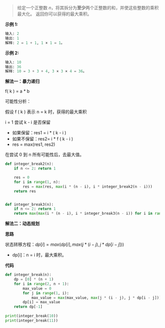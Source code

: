 > 给定一个正整数 *n*，将其拆分为**至少**两个正整数的和，并使这些整数的乘积最大化。 返回你可以获得的最大乘积。

**示例 1:**

```python
输入: 2
输出: 1
解释: 2 = 1 + 1, 1 × 1 = 1。
```



**示例 2:**

```python
输入: 10
输出: 36
解释: 10 = 3 + 3 + 4, 3 × 3 × 4 = 36。
```



**解法一：暴力递归**



f( k ) = a * b



可能性分析：

假设 f ( k )  表示 n = k 时，获得的最大乘积

i = 1 尝试 k - i 是否保留

- 如果保留：res1 = i * ( k - i )
- 如果不保留：res2= i * f ( k - i )
- res =  max(res1, res2)

在尝试 0 到 n 所有可能性后，去最大值。



```python
def integer_break2(n):
    if n <= 2: return 1

    res = 0
    for i in range(1, n):
        res = max(res, max(i * (n - i), i * integer_break2(n - i)))
    return res


def integer_break3(n):
    if n <= 2: return 1
    return max(max(i * (n - i), i * integer_break3(n - i)) for i in range(1, n))
```





**解法二：动态规划**

**思路**

状态转移方程：$dp[i]=max(dp[i],max(j*(i-j),j*dp[i-j]))$​

- dp[i]：n = i 时，最大乘积。

**代码**

```python
def integer_break(n):
    dp = [0] * (n + 1)
    for i in range(2, n + 1):
        max_value = 0
        for j in range(1, i):
            max_value = max(max_value, max(j * (i - j), j * dp[i - j]))
        dp[i] = max_value
    return dp[-1]
  
print(integer_break(10))
print(integer_break(11))
```

